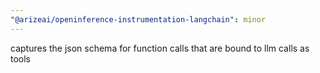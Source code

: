 ```yaml
---
"@arizeai/openinference-instrumentation-langchain": minor
---
```


captures the json schema for function calls that are bound to llm calls as tools
